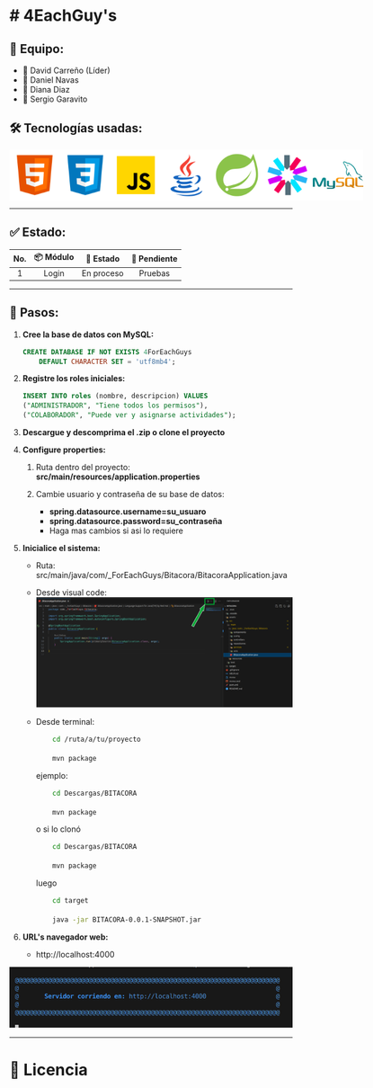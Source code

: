 # # 4EachGuy's

## 🔰 Equipo: 
* 👨 David Carreño (Líder)
* 👨 Daniel Navas
* 👧 Diana Diaz
* 👨 Sergio Garavito


## 🛠️ Tecnologías usadas:

<div style="display: flex; justify-content: space-evenly">
    <img src="./assets/html.png" alt="html logo" width=100px; height=90px>
    <img src="./assets/css.png" alt="html logo" width=100px; height=90px>
    <img src="./assets/javaScript.png" alt="html logo" width=100px; height=90px>
    <img src="./assets/java.png" alt="html logo" width=100px; height=90px>
    <img src="./assets/Spring Boot.png" alt="html logo" width=100px; height=90px>
    <img src="./assets/jwt.png" alt="html logo" width=100px; height=90px>
    <img src="./assets/MySQL.png" alt="html logo" width=100px; height=90px;>
</div>

---

## ✅ Estado:

|No.| 📦 Módulo | 🚩 Estado | 🚧 Pendiente |
|:-:|:---------:|:---------:|:--------------:|
|1  |Login      |En proceso |Pruebas|

---

## 📑 Pasos:

1. **Cree la base de datos con MySQL:**

    ~~~sql
    CREATE DATABASE IF NOT EXISTS 4ForEachGuys
        DEFAULT CHARACTER SET = 'utf8mb4';
    ~~~

1. **Registre los roles iniciales:**

    ~~~sql
    INSERT INTO roles (nombre, descripcion) VALUES 
    ("ADMINISTRADOR", "Tiene todos los permisos"),
    ("COLABORADOR", "Puede ver y asignarse actividades");
    ~~~

1. **Descargue y descomprima el .zip o clone el proyecto**

1. **Configure properties:**
    1. Ruta dentro del proyecto: **src/main/resources/application.properties**

    2. Cambie usuario y contraseña de su base de datos:
        * **spring.datasource.username=su_usuaro**
        * **spring.datasource.password=su_contraseña**
        * Haga mas cambios si asi lo requiere

1. **Inicialice el sistema:**

    * Ruta: src/main/java/com/_ForEachGuys/Bitacora/BitacoraApplication.java

    * Desde visual code:
        ![Imagen guía](./assets/image1.png)

    * Desde terminal:

        ~~~bash
            cd /ruta/a/tu/proyecto

            mvn package
        ~~~

        ejemplo:
        ~~~bash
            cd Descargas/BITACORA

            mvn package
        ~~~

        o si lo clonó

        ~~~bash
            cd Descargas/BITACORA

            mvn package
        ~~~


        luego
        ~~~bash
            cd target

            java -jar BITACORA-0.0.1-SNAPSHOT.jar
        ~~~

1. **URL's navegador web:**
    * http://localhost:4000

 ![Imagen referencia](./assets/image2.png)

---
# 🔐 Licencia